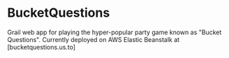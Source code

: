 # BucketQuestions
Grail web app for playing the hyper-popular party game known as "Bucket Questions". Currently deployed on AWS Elastic Beanstalk at [bucketquestions.us.to]
